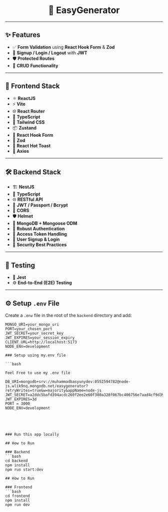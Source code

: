 <h1 align="center">🚀 EasyGenerator</h1>

---

## ✨ Features

- ✅ **Form Validation** using **React Hook Form** & **Zod**
- 🔐 **Signup / Login / Logout** with **JWT**
- 🛡️ **Protected Routes**
- 📝 **CRUD Functionality**

---

## 🧩 Frontend Stack

- ⚛️ **ReactJS**
- ⚡ **Vite**
- 🌐 **React Router**
- 🧠 **TypeScript**
- 🎨 **Tailwind CSS**
- 📦 **Zustand**
- 🧾 **React Hook Form**
- 🧪 **Zod**
- 🔔 **React Hot Toast**
- 📡 **Axios**

---

## 🛠️ Backend Stack

- 🏗️ **NestJS**
- 🧠 **TypeScript**
- 🌐 **RESTful API**
- 🔐 **JWT / Passport / Bcrypt**
- 🔁 **CORS**
- 🛡️ **Helmet**
- 🧬 **MongoDB + Mongoose ODM**
- 🧾 **Robust Authentication**
- 🔐 **Access Token Handling**
- 👥 **User Signup & Login**
- 🧯 **Security Best Practices**

---

## 🧪 Testing

- 🧪 **Jest**
- ⚙️ **End-to-End (E2E) Testing**

---

## ⚙️ Setup `.env` File

Create a `.env` file in the root of the `backend` directory and add:

```env
MONGO_URI=your_mongo_uri
PORT=your_chosen_port
JWT_SECRET=your_secret_key
JWT_EXPIRES=your_session_expiry
CLIENT_URL=http://localhost:5173
NODE_ENV=development

### Setup using my.env file

```bash

Feel Free to use my .env file

DB_URI=mongodb+srv://muhammadbasyunydev:0552594782@node-js.wlik9nq.mongodb.net/easygenerator?retryWrites=true&w=majority&appName=node-js
JWT_SECRET=a2ddc5bafd394acdc260f2ee2e60f380a328f067bc406756e7aad4cf9d39ba9a
JWT_EXPIRES=3d
PORT = 3000
NODE_ENV=development





### Run this app locally

## How to Run

### Backend
```bash
cd backend
npm install
npm run start:dev

## How to Run

### Frontend
```bash
cd frontend
npm install
npm run dev
```
